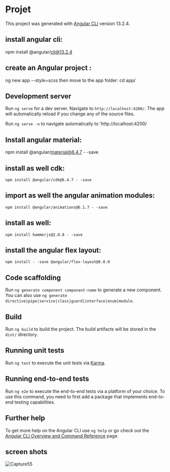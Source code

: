 # Projet

This project was generated with [Angular CLI](https://github.com/angular/angular-cli) version 13.2.4.
## install angular cli:
npm install  @angular/cli@13.2.4
## create an Angular project : 
ng new app --style=scss
then move to the app folder:
cd app/

## Development server

Run `ng serve` for a dev server. Navigate to `http://localhost:4200/`. The app will automatically reload if you change any of the source files.

Run `ng serve -o`  to navigate automatically to 'http://localhost:4200/
## Install angular material:
npm install @angular/material@6.4.7 - -save
## install as well cdk:
`npm install @angular/cdk@6.4.7 - -save`
## import as well the angular animation modules:
`npm install @angular/animations@6.1.7 - -save`
## install as well:
`npm install hammerjs@2.0.8 - -save`
## install the angular flex layout:
`npm install - -save @angular/flex-layout@6.0.0`

## Code scaffolding

Run `ng generate component component-name` to generate a new component. You can also use `ng generate directive|pipe|service|class|guard|interface|enum|module`.

## Build

Run `ng build` to build the project. The build artifacts will be stored in the `dist/` directory.

## Running unit tests

Run `ng test` to execute the unit tests via [Karma](https://karma-runner.github.io).

## Running end-to-end tests

Run `ng e2e` to execute the end-to-end tests via a platform of your choice. To use this command, you need to first add a package that implements end-to-end testing capabilities.

## Further help

To get more help on the Angular CLI use `ng help` or go check out the [Angular CLI Overview and Command Reference](https://angular.io/cli) page.

## screen shots
![Capture55](https://user-images.githubusercontent.com/79574656/173452931-ab937c0b-fbeb-4906-b4f2-43719412622a.PNG)

